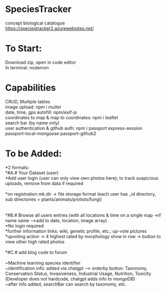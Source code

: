 # SpeciesTracker
concept biological catalogue <br>
https://speciestracker2.azurewebsites.net/

# To Start: <br>
Download zip, open in code editor <br>
In terminal: nodemon

# Capabilities <br>
CRUD, Multiple tables <br>
image upload: npm i multer <br>
date, time, gps autofill: npm/exif-js <br>
coordinates to map & map to coordinates: npm i leaflet <br>
search bar (by name only) <br>
user authentication & github auth: npm i passport express-session passport-local-mongoose passport-github2 

# To be Added: <br>
*2 formats: <br>
*#A.# Your Dataset (user)<br>
*Add user login (user can only view own photos here); to track suspicious uploads, remove from data if required<br>  
*on registration mk.dir -> file storage format (each user has _id directory, sub directories = plants/animals/protists/fungi)<br>  
<br>
*#B.# Browse all users entries (with all locations & time on a single map ->if name same -->add to date, location, image array)<br>
*No login required <br>
*further information links: wiki, genetic profile, etc.; up-vote pictures <br>
*upvoting action -> 4 highest rated by morphology show in row -> button to view other high rated photos <br>
<br>
*#C.# add blog code to forum <br>
<br>
~Machine learning species identifier <br>
~identification info: added via chatgpt --> orderby button: Taxonomy, Conservation Status, Invasiveness, Industrial Usage, Nutrition, Toxicity (Developer does not hardcode, chatgpt adds info to mongoDB) <br>
~after info added, searchBar can search by taxonomy, etc.


